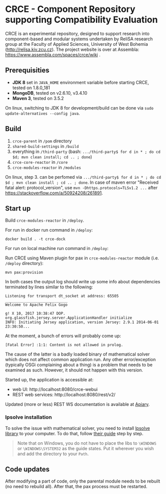# CRCE - Component Repository supporting Compatibility Evaluation

CRCE is an experimental repository, designed to support research into component-based and modular systems undertaken by ReliSA research group at the Faculty of Applied Sciences, University of West Bohemia (http://relisa.kiv.zcu.cz).  The project website is over at Assembla: https://www.assembla.com/spaces/crce/wiki .

## Prerequisities

- **JDK 8** set in `JAVA_HOME` environment variable before starting CRCE, tested on 1.8.0_181
- **MongoDB**, tested on v2.6.10, v3.4.10
- **Maven 3**, tested on 3.5.2

On linux, switching to JDK 8 for development/build can be done via `sudo update-alternatives --config java`.

## Build

1. `crce-parent` in `/pom` directory
2. `shared-build-settings` in `/build`
3. everything in `/third-party` (bash: `.../third-party$ for d in * ; do cd $d; mvn clean install; cd .. ; done`)
4. `crce-core-reactor` in `/core`
5. `crce-modules-reactor` in `/modules`

On linux, step 3. can be perfomed via `.../third-party$ for d in * ; do cd $d ; mvn clean install ; cd .. ; done`.  In case of maven error "Received fatal alert: protocol_version", use `mvn -Dhttps.protocols=TLSv1.2 ...` after https://stackoverflow.com/a/50924208/261891.

## Start up

Build `crce-modules-reactor` in `/deploy`.

For run in docker run command in `/deploy`:

```docker build . -t crce-dock```

For run on local machine run command in `/deploy`:

Run CRCE using Maven plugin for pax in `crce-modules-reactor` module (i.e. `/deploy` directory):

```mvn pax:provision```


In both cases the output log should write up some info about dependencies terminated by lines similar to the following:

```
Listening for transport dt_socket at address: 65505
____________________________
Welcome to Apache Felix Gogo

g! X 10, 2017 10:38:47 DOP. org.glassfish.jersey.server.ApplicationHandler initialize
INFO: Initiating Jersey application, version Jersey: 2.9.1 2014-06-01 23:30:50...
```

At the moment, a bunch of errors will probably come up:

```
[Fatal Error] :1:1: Content is not allowed in prolog.
```

The cause of the latter is a badly loaded binary of mathematical solver which does not affect common application run. Any other error/exception (typically OSGi complaining about a thing) is a problem that needs to be examined as such. However, it should not happen with this version.

Started up, the application is accessible at:

- web UI: http://localhost:8080/crce-webui
- REST web services: http://localhost:8080/rest/v2/

Updated (more or less) REST WS documentation is available at [Apiary](https://crceapi.docs.apiary.io/).

### lpsolve installation

To solve the issue with mathematical solver, you need to install [lpsolve library](https://sourceforge.net/projects/lpsolve/) to your computer. To do that, follow [their guide](http://lpsolve.sourceforge.net/5.5/Java/README.html#install) step by step.

> Note that on Windows, you do not have to place the libs to `\WINDOWS` or `\WINDOWS\SYSTEM32` as the guide states. Put it wherever you wish and add the directory to your `Path`.

## Code updates

After modifying a part of code, only the parental module needs to be rebuilt (no need to rebuild all). After that, the pax process must be restarted.
